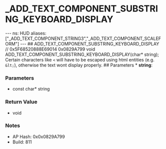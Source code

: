 # _ADD_TEXT_COMPONENT_SUBSTRING_KEYBOARD_DISPLAY

--- ns: HUD aliases: ["_ADD_TEXT_COMPONENT_STRING3","_ADD_TEXT_COMPONENT_SCALEFORM"] --- ## ADD_TEXT_COMPONENT_SUBSTRING_KEYBOARD_DISPLAY  // 0x5F68520888E69014 0x0829A799 void ADD_TEXT_COMPONENT_SUBSTRING_KEYBOARD_DISPLAY(char* string);  Certain characters like `<` will have to be escaped using html entities (e.g. `&lt;`), otherwise the text wont display properly.  ## Parameters * **string**:

### Parameters
* const char* string

### Return Value
* void

### Notes
* AP Hash: 0x0x0829A799
* Build: 811

